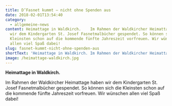 ```yaml
---
title: D’Fasnet kummt – nicht ohne Spenden aus
date: 2018-02-01T13:54:40
category:
  - allgemeine-news
content: Heimattage in Waldkirch.    Im Rahmen der Waldkircher Heimattage haben
  wir dem Kindergarten St. Josef Fasnetmalbücher gespendet. So können sich die
  Kleinsten schon auf die kommende fünfte Jahreszeit vorfreuen. Wir wünschen
  allen viel Spaß dabei!
slug: fasnet-kummt-nicht-ohne-spenden-aus
shortText: 'Heimattage in Waldkirch. Im Rahmen der Waldkircher Heimattage haben wir dem Kindergarten St. Josef Fasnetmalbücher gespendet.'
image: /heimattage-waldkirch.jpg
---
```


<strong>Heimattage in Waldkirch.</strong></p>

<p>Im Rahmen der Waldkircher Heimattage haben wir dem Kindergarten St. Josef Fasnetmalbücher gespendet. So können sich die Kleinsten schon auf die kommende fünfte Jahreszeit vorfreuen. Wir wünschen allen viel Spaß dabei!</p>

</p>
